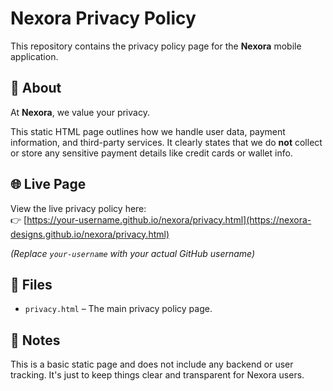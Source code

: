# Nexora Privacy Policy

This repository contains the privacy policy page for the **Nexora** mobile application.

## 🔐 About

At **Nexora**, we value your privacy.

This static HTML page outlines how we handle user data, payment information, and third-party services. It clearly states that we do **not** collect or store any sensitive payment details like credit cards or wallet info.

## 🌐 Live Page

View the live privacy policy here:  
👉 [https://your-username.github.io/nexora/privacy.html](https://nexora-designs.github.io/nexora/privacy.html)

_(Replace `your-username` with your actual GitHub username)_

## 📁 Files

- `privacy.html` – The main privacy policy page.

## 📌 Notes

This is a basic static page and does not include any backend or user tracking. It's just to keep things clear and transparent for Nexora users.
